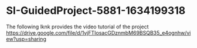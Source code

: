 # SI-GuidedProject-5881-1634199318
The following lknk provides the video tutorial of the project
https://drive.google.com/file/d/1vjFTIosacGDznmbM69BSQB35_e4ognhw/view?usp=sharing

